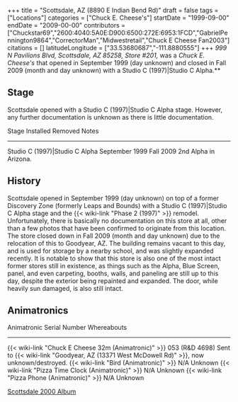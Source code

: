 +++
title = "Scottsdale, AZ (8890 E Indian Bend Rd)"
draft = false
tags = ["Locations"]
categories = ["Chuck E. Cheese's"]
startDate = "1999-09-00"
endDate = "2009-00-00"
contributors = ["Chuckstar69","2600:4040:5A0E:D900:6500:272E:6953:1FCD","GabrielPennington9864","CorrectorMan","Midwestretail","Chuck E Cheese Fan2003"]
citations = []
latitudeLongitude = ["33.53680687","-111.8880555"]
+++
**999 N Pavilions Blvd, Scottsdale, AZ 85258*, Store #201,* was a *Chuck E. Cheese's* that opened in September 1999 (day unknown) and closed in Fall 2009 (month and day unknown) with a Studio C (1997)|Studio C Alpha.**

## Stage

Scottsdale opened with a Studio C (1997)|Studio C Alpha stage. However, any further documentation is unknown as there is little documentation.

  Stage                             Installed        Removed     Notes
  --------------------------------- ---------------- ----------- -----------------------
  Studio C (1997)|Studio C Alpha   September 1999   Fall 2009   2nd Alpha in Arizona.

## History

Scottsdale opened in September 1999 (day unknown) on top of a former Discovery Zone (formerly Leaps and Bounds) with a Studio C (1997)|Studio C Alpha stage and the {{< wiki-link "Phase 2 (1997)" >}} remodel. Unfortunately, there is basically no documentation on this store at all, other than a few photos that have been confirmed to originate from this location. The store closed down in Fall 2009 (month and day unknown) due to the relocation of this to Goodyear, AZ. The building remains vacant to this day, and is used for storage by a nearby school, and was slightly expanded recently. It is notable to show that this store is also one of the most intact former stores still in existence, as things such as the Alpha, Blue Screen, panel, and even carpeting, booths, walls, and paneling are still up to this day, despite the exterior being repainted and expanded. The door, while heavily sun damaged, is also still intact.

## Animatronics

  Animatronic                                                Serial Number    Whereabouts
  ---------------------------------------------------------- ---------------- -----------------------------------------------------------------------------------------------
  {{< wiki-link "Chuck E Cheese 32m (Animatronic)" >}}   053 (R&D 4698)   Sent to {{< wiki-link "Goodyear, AZ (13371 West McDowell Rd)" >}}, now unknown/destroyed.
  {{< wiki-link "Bird (Animatronic)" >}}                 N/A              Unknown
  {{< wiki-link "Pizza Time Clock (Animatronic)" >}}     N/A              Unknown
  {{< wiki-link "Pizza Phone (Animatronic)" >}}          N/A              Unknown

[Scottsdale 2000 Album](https://www.showbizpizza.com/photos/cec/az_scottsdale/index.html)
